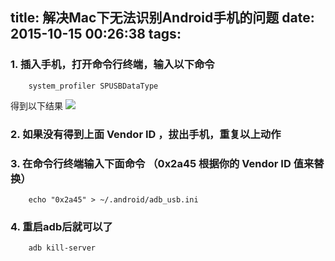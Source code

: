 title: 解决Mac下无法识别Android手机的问题
date: 2015-10-15 00:26:38
tags:
---
### 1. 插入手机，打开命令行终端，输入以下命令
```{bash}
	system_profiler SPUSBDataType
```
得到以下结果
![](/image/解决Mac下无法识别Android手机的问题-1.png)

<!--more-->

### 2. 如果没有得到上面 Vendor ID ，拔出手机，重复以上动作

### 3. 在命令行终端输入下面命令 （0x2a45 根据你的 Vendor ID 值来替换）
```{bash}
	echo "0x2a45" > ~/.android/adb_usb.ini
```

### 4. 重启adb后就可以了
```{bash}
	adb kill-server
```